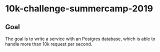 # 10k-challenge-summercamp-2019

## Goal

The goal is to write a service with an Postgres database, which is able to handle more than 10k request per second.
